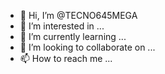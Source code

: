 - 👋 Hi, I’m @TECNO645MEGA
- 👀 I’m interested in ...
- 🌱 I’m currently learning ...
- 💞️ I’m looking to collaborate on ...
- 📫 How to reach me ...

<!---
TECNO645MEGA/TECNO645MEGA is a ✨ special ✨ repository because its `README.md` (this file) appears on your GitHub profile.
You can click the Preview link to take a look at your changes.
--->
